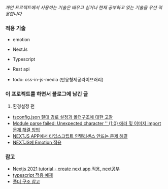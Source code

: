 _개인 프로젝트에서 사용하는 기술은 배우고 싶거나 현재 공부하고 있는 기술을 우선 적용합니다_ 

### 적용 기술 
- emotion
- NextJs
- Typescript
- Rest api

- todo: css-in-js-media (반응형제공라이브러리)



### 이 프로젝트를 하면서 블로그에 남긴 글 

1. 환경설정 편
- [tsconfig.json 절대 경로 설정과 폴더구조에 대한 고찰](https://haerang94.tistory.com/294)
- [ Module parse failed: Unexpected character '' (1:0) 에러 및 이미지 import 문제 해결 방법](https://haerang94.tistory.com/297)
- [NEXTJS APP에서 타입스크립트 인텔리센스 안뜨는 문제 해결](https://haerang94.tistory.com/295)
- [NEXTJS에 Emotion 적용](https://haerang94.tistory.com/296)


### 참고

- [Nextjs 2021 tutorial - create next app 적용, next공부](https://www.youtube.com/watch?v=mTz0GXj8NN0&t=951s) 
- [typescript 적용 예제](https://github.com/vercel/next.js/tree/canary/examples/with-typescript)
- [폴더 구조 참고](https://www.robinwieruch.de/react-folder-structure)

